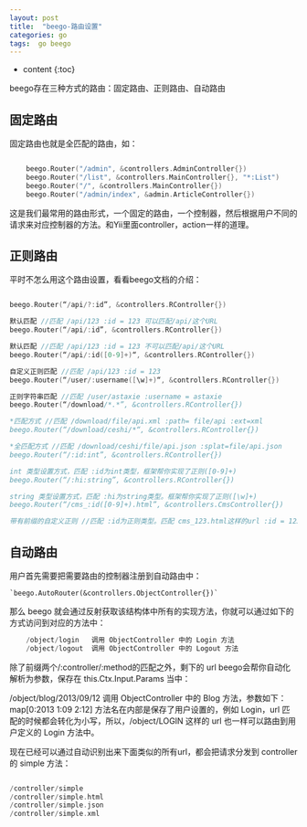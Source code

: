 ```yaml
---
layout: post
title:  "beego-路由设置"
categories: go
tags:  go beego
---
```



* content
{:toc}

beego存在三种方式的路由：固定路由、正则路由、自动路由

<!--excerpt-->

## 固定路由

固定路由也就是全匹配的路由，如：

```go

	beego.Router("/admin", &controllers.AdminController{})
	beego.Router("/list", &controllers.MainController{}, "*:List")
	beego.Router("/", &controllers.MainController{})
    beego.Router("/admin/index", &admin.ArticleController{})

```
这是我们最常用的路由形式，一个固定的路由，一个控制器，然后根据用户不同的请求来对应控制器的方法。和Yii里面controller，action一样的道理。

## 正则路由

平时不怎么用这个路由设置，看看beego文档的介绍：

```go

beego.Router(“/api/?:id”, &controllers.RController{})

默认匹配 //匹配 /api/123 :id = 123 可以匹配/api/这个URL
beego.Router(“/api/:id”, &controllers.RController{})

默认匹配 //匹配 /api/123 :id = 123 不可以匹配/api/这个URL
beego.Router(“/api/:id([0-9]+)“, &controllers.RController{})

自定义正则匹配 //匹配 /api/123 :id = 123
beego.Router(“/user/:username([\w]+)“, &controllers.RController{})

正则字符串匹配 //匹配 /user/astaxie :username = astaxie
beego.Router(“/download/*.*”, &controllers.RController{})

*匹配方式 //匹配 /download/file/api.xml :path= file/api :ext=xml
beego.Router(“/download/ceshi/*“, &controllers.RController{})

*全匹配方式 //匹配 /download/ceshi/file/api.json :splat=file/api.json
beego.Router(“/:id:int”, &controllers.RController{})

int 类型设置方式，匹配 :id为int类型，框架帮你实现了正则([0-9]+)
beego.Router(“/:hi:string”, &controllers.RController{})

string 类型设置方式，匹配 :hi为string类型。框架帮你实现了正则([\w]+)
beego.Router(“/cms_:id([0-9]+).html”, &controllers.CmsController{})

带有前缀的自定义正则 //匹配 :id为正则类型。匹配 cms_123.html这样的url :id = 123

```

## 自动路由
用户首先需要把需要路由的控制器注册到自动路由中：

    `beego.AutoRouter(&controllers.ObjectController{})`
那么 beego 就会通过反射获取该结构体中所有的实现方法，你就可以通过如下的方式访问到对应的方法中：

```go
    /object/login   调用 ObjectController 中的 Login 方法
    /object/logout  调用 ObjectController 中的 Logout 方法

```
除了前缀两个/:controller/:method的匹配之外，剩下的 url beego会帮你自动化解析为参数，保存在 this.Ctx.Input.Params 当中：

/object/blog/2013/09/12  调用 ObjectController 中的 Blog 方法，参数如下：map[0:2013 1:09 2:12]
方法名在内部是保存了用户设置的，例如 Login，url 匹配的时候都会转化为小写，所以，/object/LOGIN 这样的 url 也一样可以路由到用户定义的 Login 方法中。

现在已经可以通过自动识别出来下面类似的所有url，都会把请求分发到 controller 的 simple 方法：

```go

/controller/simple
/controller/simple.html
/controller/simple.json
/controller/simple.xml
```


